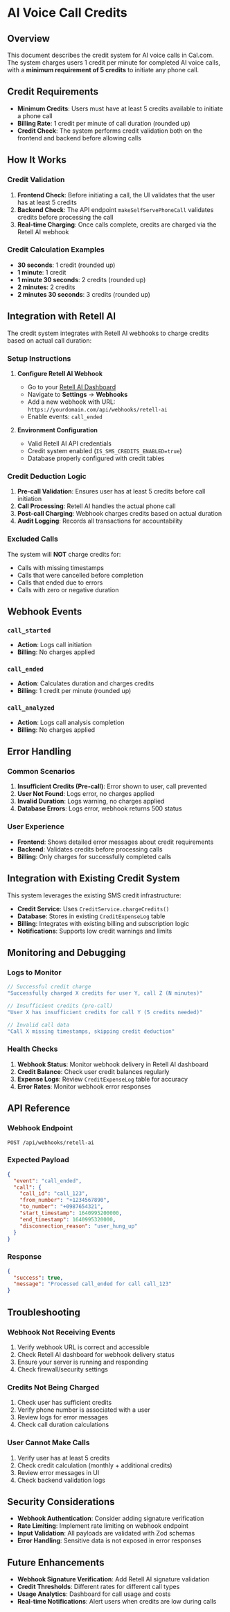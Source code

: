 # AI Voice Call Credits

## Overview

This document describes the credit system for AI voice calls in Cal.com. The system charges users 1 credit per minute for completed AI voice calls, with a **minimum requirement of 5 credits** to initiate any phone call.

## Credit Requirements

- **Minimum Credits**: Users must have at least 5 credits available to initiate a phone call
- **Billing Rate**: 1 credit per minute of call duration (rounded up)
- **Credit Check**: The system performs credit validation both on the frontend and backend before allowing calls

## How It Works

### Credit Validation

1. **Frontend Check**: Before initiating a call, the UI validates that the user has at least 5 credits
2. **Backend Check**: The API endpoint `makeSelfServePhoneCall` validates credits before processing the call
3. **Real-time Charging**: Once calls complete, credits are charged via the Retell AI webhook

### Credit Calculation Examples

- **30 seconds**: 1 credit (rounded up)
- **1 minute**: 1 credit
- **1 minute 30 seconds**: 2 credits (rounded up)
- **2 minutes**: 2 credits
- **2 minutes 30 seconds**: 3 credits (rounded up)

## Integration with Retell AI

The credit system integrates with Retell AI webhooks to charge credits based on actual call duration:

### Setup Instructions

1. **Configure Retell AI Webhook**
   - Go to your [Retell AI Dashboard](https://dashboard.retellai.com)
   - Navigate to **Settings** → **Webhooks**
   - Add a new webhook with URL: `https://yourdomain.com/api/webhooks/retell-ai`
   - Enable events: `call_ended`

2. **Environment Configuration**
   - Valid Retell AI API credentials
   - Credit system enabled (`IS_SMS_CREDITS_ENABLED=true`)
   - Database properly configured with credit tables

### Credit Deduction Logic

1. **Pre-call Validation**: Ensures user has at least 5 credits before call initiation
2. **Call Processing**: Retell AI handles the actual phone call
3. **Post-call Charging**: Webhook charges credits based on actual duration
4. **Audit Logging**: Records all transactions for accountability

### Excluded Calls

The system will **NOT** charge credits for:
- Calls with missing timestamps
- Calls that were cancelled before completion
- Calls that ended due to errors
- Calls with zero or negative duration

## Webhook Events

### `call_started`
- **Action**: Logs call initiation
- **Billing**: No charges applied

### `call_ended`
- **Action**: Calculates duration and charges credits
- **Billing**: 1 credit per minute (rounded up)

### `call_analyzed`
- **Action**: Logs call analysis completion
- **Billing**: No charges applied

## Error Handling

### Common Scenarios

1. **Insufficient Credits (Pre-call)**: Error shown to user, call prevented
2. **User Not Found**: Logs error, no charges applied
3. **Invalid Duration**: Logs warning, no charges applied
4. **Database Errors**: Logs error, webhook returns 500 status

### User Experience

- **Frontend**: Shows detailed error messages about credit requirements
- **Backend**: Validates credits before processing calls
- **Billing**: Only charges for successfully completed calls

## Integration with Existing Credit System

This system leverages the existing SMS credit infrastructure:

- **Credit Service**: Uses `CreditService.chargeCredits()` 
- **Database**: Stores in existing `CreditExpenseLog` table
- **Billing**: Integrates with existing billing and subscription logic
- **Notifications**: Supports low credit warnings and limits

## Monitoring and Debugging

### Logs to Monitor

```javascript
// Successful credit charge
"Successfully charged X credits for user Y, call Z (N minutes)"

// Insufficient credits (pre-call)
"User X has insufficient credits for call Y (5 credits needed)"

// Invalid call data
"Call X missing timestamps, skipping credit deduction"
```

### Health Checks

1. **Webhook Status**: Monitor webhook delivery in Retell AI dashboard
2. **Credit Balance**: Check user credit balances regularly
3. **Expense Logs**: Review `CreditExpenseLog` table for accuracy
4. **Error Rates**: Monitor webhook error responses

## API Reference

### Webhook Endpoint

```
POST /api/webhooks/retell-ai
```

### Expected Payload

```json
{
  "event": "call_ended",
  "call": {
    "call_id": "call_123",
    "from_number": "+1234567890",
    "to_number": "+0987654321",
    "start_timestamp": 1640995200000,
    "end_timestamp": 1640995320000,
    "disconnection_reason": "user_hung_up"
  }
}
```

### Response

```json
{
  "success": true,
  "message": "Processed call_ended for call call_123"
}
```

## Troubleshooting

### Webhook Not Receiving Events

1. Verify webhook URL is correct and accessible
2. Check Retell AI dashboard for webhook delivery status
3. Ensure your server is running and responding
4. Check firewall/security settings

### Credits Not Being Charged

1. Check user has sufficient credits
2. Verify phone number is associated with a user
3. Review logs for error messages
4. Check call duration calculations

### User Cannot Make Calls

1. Verify user has at least 5 credits
2. Check credit calculation (monthly + additional credits)
3. Review error messages in UI
4. Check backend validation logs

## Security Considerations

- **Webhook Authentication**: Consider adding signature verification
- **Rate Limiting**: Implement rate limiting on webhook endpoint
- **Input Validation**: All payloads are validated with Zod schemas
- **Error Handling**: Sensitive data is not exposed in error responses

## Future Enhancements

- **Webhook Signature Verification**: Add Retell AI signature validation
- **Credit Thresholds**: Different rates for different call types
- **Usage Analytics**: Dashboard for call usage and costs
- **Real-time Notifications**: Alert users when credits are low during calls
